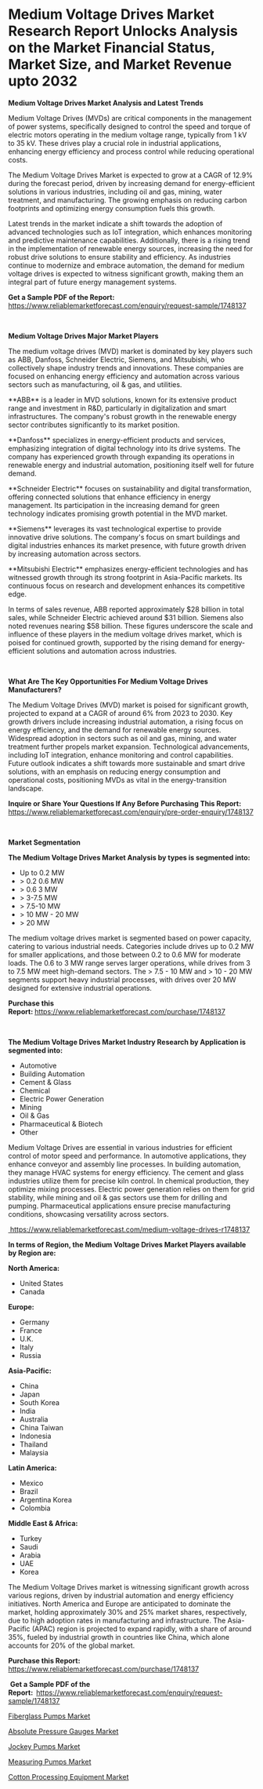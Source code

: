 <p><h1>Medium Voltage Drives Market Research Report Unlocks Analysis on the Market Financial Status, Market Size, and Market Revenue upto 2032</h1></p><p><strong>Medium Voltage Drives Market Analysis and Latest Trends</strong></p>
<p><p>Medium Voltage Drives (MVDs) are critical components in the management of power systems, specifically designed to control the speed and torque of electric motors operating in the medium voltage range, typically from 1 kV to 35 kV. These drives play a crucial role in industrial applications, enhancing energy efficiency and process control while reducing operational costs.</p><p>The Medium Voltage Drives Market is expected to grow at a CAGR of 12.9% during the forecast period, driven by increasing demand for energy-efficient solutions in various industries, including oil and gas, mining, water treatment, and manufacturing. The growing emphasis on reducing carbon footprints and optimizing energy consumption fuels this growth. </p><p>Latest trends in the market indicate a shift towards the adoption of advanced technologies such as IoT integration, which enhances monitoring and predictive maintenance capabilities. Additionally, there is a rising trend in the implementation of renewable energy sources, increasing the need for robust drive solutions to ensure stability and efficiency. As industries continue to modernize and embrace automation, the demand for medium voltage drives is expected to witness significant growth, making them an integral part of future energy management systems.</p></p>
<p><strong>Get a Sample PDF of the Report:&nbsp;</strong> <a href="https://www.reliablemarketforecast.com/enquiry/request-sample/1748137?utm_campaign=1080&utm_medium=2&utm_source=Github&utm_content=ia&utm_term=10042025&utm_id=medium-voltage-drives">https://www.reliablemarketforecast.com/enquiry/request-sample/1748137</a></p>
<p>&nbsp;</p>
<p><strong>Medium Voltage Drives Major Market Players</strong></p>
<p><p>The medium voltage drives (MVD) market is dominated by key players such as ABB, Danfoss, Schneider Electric, Siemens, and Mitsubishi, who collectively shape industry trends and innovations. These companies are focused on enhancing energy efficiency and automation across various sectors such as manufacturing, oil & gas, and utilities.</p><p>**ABB** is a leader in MVD solutions, known for its extensive product range and investment in R&D, particularly in digitalization and smart infrastructures. The company's robust growth in the renewable energy sector contributes significantly to its market position.</p><p>**Danfoss** specializes in energy-efficient products and services, emphasizing integration of digital technology into its drive systems. The company has experienced growth through expanding its operations in renewable energy and industrial automation, positioning itself well for future demand.</p><p>**Schneider Electric** focuses on sustainability and digital transformation, offering connected solutions that enhance efficiency in energy management. Its participation in the increasing demand for green technology indicates promising growth potential in the MVD market.</p><p>**Siemens** leverages its vast technological expertise to provide innovative drive solutions. The company's focus on smart buildings and digital industries enhances its market presence, with future growth driven by increasing automation across sectors.</p><p>**Mitsubishi Electric** emphasizes energy-efficient technologies and has witnessed growth through its strong footprint in Asia-Pacific markets. Its continuous focus on research and development enhances its competitive edge.</p><p>In terms of sales revenue, ABB reported approximately $28 billion in total sales, while Schneider Electric achieved around $31 billion. Siemens also noted revenues nearing $58 billion. These figures underscore the scale and influence of these players in the medium voltage drives market, which is poised for continued growth, supported by the rising demand for energy-efficient solutions and automation across industries.</p></p>
<p>&nbsp;</p>
<p><strong>What Are The Key Opportunities For Medium Voltage Drives Manufacturers?</strong></p>
<p><p>The Medium Voltage Drives (MVD) market is poised for significant growth, projected to expand at a CAGR of around 6% from 2023 to 2030. Key growth drivers include increasing industrial automation, a rising focus on energy efficiency, and the demand for renewable energy sources. Widespread adoption in sectors such as oil and gas, mining, and water treatment further propels market expansion. Technological advancements, including IoT integration, enhance monitoring and control capabilities. Future outlook indicates a shift towards more sustainable and smart drive solutions, with an emphasis on reducing energy consumption and operational costs, positioning MVDs as vital in the energy-transition landscape.</p></p>
<p><strong>Inquire or Share Your Questions If Any Before Purchasing This Report:</strong> <a href="https://www.reliablemarketforecast.com/enquiry/pre-order-enquiry/1748137?utm_campaign=1080&utm_medium=2&utm_source=Github&utm_content=ia&utm_term=10042025&utm_id=medium-voltage-drives">https://www.reliablemarketforecast.com/enquiry/pre-order-enquiry/1748137</a></p>
<p>&nbsp;</p>
<p><strong>Market Segmentation</strong></p>
<p><strong>The Medium Voltage Drives Market Analysis by types is segmented into:</strong></p>
<p><ul><li>Up to 0.2 MW</li><li>> 0.2 0.6 MW</li><li>> 0.6 3 MW</li><li>> 3-7.5 MW</li><li>> 7.5-10 MW</li><li>> 10 MW - 20 MW</li><li>> 20 MW</li></ul></p>
<p><p>The medium voltage drives market is segmented based on power capacity, catering to various industrial needs. Categories include drives up to 0.2 MW for smaller applications, and those between 0.2 to 0.6 MW for moderate loads. The 0.6 to 3 MW range serves larger operations, while drives from 3 to 7.5 MW meet high-demand sectors. The > 7.5 - 10 MW and > 10 - 20 MW segments support heavy industrial processes, with drives over 20 MW designed for extensive industrial operations.</p></p>
<p><strong>Purchase this Report:&nbsp;</strong><a href="https://www.reliablemarketforecast.com/purchase/1748137?utm_campaign=1080&utm_medium=2&utm_source=Github&utm_content=ia&utm_term=10042025&utm_id=medium-voltage-drives">https://www.reliablemarketforecast.com/purchase/1748137</a></p>
<p>&nbsp;</p>
<p><strong>The Medium Voltage Drives Market Industry Research by Application is segmented into:</strong></p>
<p><ul><li>Automotive</li><li>Building Automation</li><li>Cement & Glass</li><li>Chemical</li><li>Electric Power Generation</li><li>Mining</li><li>Oil & Gas</li><li>Pharmaceutical & Biotech</li><li>Other</li></ul></p>
<p><p>Medium Voltage Drives are essential in various industries for efficient control of motor speed and performance. In automotive applications, they enhance conveyor and assembly line processes. In building automation, they manage HVAC systems for energy efficiency. The cement and glass industries utilize them for precise kiln control. In chemical production, they optimize mixing processes. Electric power generation relies on them for grid stability, while mining and oil & gas sectors use them for drilling and pumping. Pharmaceutical applications ensure precise manufacturing conditions, showcasing versatility across sectors.</p></p>
<p><a href="https://www.reliablemarketforecast.com/medium-voltage-drives-r1748137?utm_campaign=1080&utm_medium=2&utm_source=Github&utm_content=ia&utm_term=10042025&utm_id=medium-voltage-drives">&nbsp;https://www.reliablemarketforecast.com/medium-voltage-drives-r1748137</a></p>
<p><strong>In terms of Region, the Medium Voltage Drives Market Players available by Region are:</strong></p>
<p>
    <p> <strong> North America: </strong>
        <ul>
            <li>United States</li>
            <li>Canada</li>
        </ul>
        </p> 
    <p> <strong> Europe: </strong>
        <ul>
            <li>Germany</li>
            <li>France</li>
            <li>U.K.</li>
            <li>Italy</li>
            <li>Russia</li>
        </ul>
        </p> 
    <p> <strong> Asia-Pacific: </strong>
        <ul>
            <li>China</li>
            <li>Japan</li>
            <li>South Korea</li>
            <li>India</li>
            <li>Australia</li>
            <li>China Taiwan</li>
            <li>Indonesia</li>
            <li>Thailand</li>
            <li>Malaysia</li>
        </ul>
        </p> 
    <p> <strong> Latin America: </strong>
        <ul>
            <li>Mexico</li>
            <li>Brazil</li>
            <li>Argentina Korea</li>
            <li>Colombia</li>
        </ul>
        </p> 
    <p> <strong> Middle East & Africa: </strong>
        <ul>
            <li>Turkey</li>
            <li>Saudi</li>
            <li>Arabia</li>
            <li>UAE</li>
            <li>Korea</li>
        </ul>
    </p>
    </p>
<p><p>The Medium Voltage Drives market is witnessing significant growth across various regions, driven by industrial automation and energy efficiency initiatives. North America and Europe are anticipated to dominate the market, holding approximately 30% and 25% market shares, respectively, due to high adoption rates in manufacturing and infrastructure. The Asia-Pacific (APAC) region is projected to expand rapidly, with a share of around 35%, fueled by industrial growth in countries like China, which alone accounts for 20% of the global market.</p></p>
<p><strong>Purchase this Report: </strong><a href="https://www.reliablemarketforecast.com/purchase/1748137?utm_campaign=1080&utm_medium=2&utm_source=Github&utm_content=ia&utm_term=10042025&utm_id=medium-voltage-drives">https://www.reliablemarketforecast.com/purchase/1748137</a></p>
<p>&nbsp;<strong>Get a Sample PDF of the Report:&nbsp;&nbsp;</strong><a href="https://www.reliablemarketforecast.com/enquiry/request-sample/1748137?utm_campaign=1080&utm_medium=2&utm_source=Github&utm_content=ia&utm_term=10042025&utm_id=medium-voltage-drives">https://www.reliablemarketforecast.com/enquiry/request-sample/1748137</a></p>
<p><strong></strong></p>
<p><p><a href="https://github.com/toghojbeinta/Market-Research-Report-List-1/blob/main/fiberglass-pumps-market.md?utm_campaign=1080&utm_medium=2&utm_source=Github&utm_content=ia&utm_term=10042025&utm_id=medium-voltage-drives">Fiberglass Pumps Market</a></p><p><a href="https://github.com/alefermeivys/Market-Research-Report-List-1/blob/main/absolute-pressure-gauges-market.md?utm_campaign=1080&utm_medium=2&utm_source=Github&utm_content=ia&utm_term=10042025&utm_id=medium-voltage-drives">Absolute Pressure Gauges Market</a></p><p><a href="https://github.com/spehnluenaru/Market-Research-Report-List-1/blob/main/jockey-pumps-market.md?utm_campaign=1080&utm_medium=2&utm_source=Github&utm_content=ia&utm_term=10042025&utm_id=medium-voltage-drives">Jockey Pumps Market</a></p><p><a href="https://github.com/jaspartatin/Market-Research-Report-List-1/blob/main/measuring-pumps-market.md?utm_campaign=1080&utm_medium=2&utm_source=Github&utm_content=ia&utm_term=10042025&utm_id=medium-voltage-drives">Measuring Pumps Market</a></p><p><a href="https://github.com/kluviabolofo/Market-Research-Report-List-1/blob/main/cotton-processing-equipment-market.md?utm_campaign=1080&utm_medium=2&utm_source=Github&utm_content=ia&utm_term=10042025&utm_id=medium-voltage-drives">Cotton Processing Equipment Market</a></p></p>